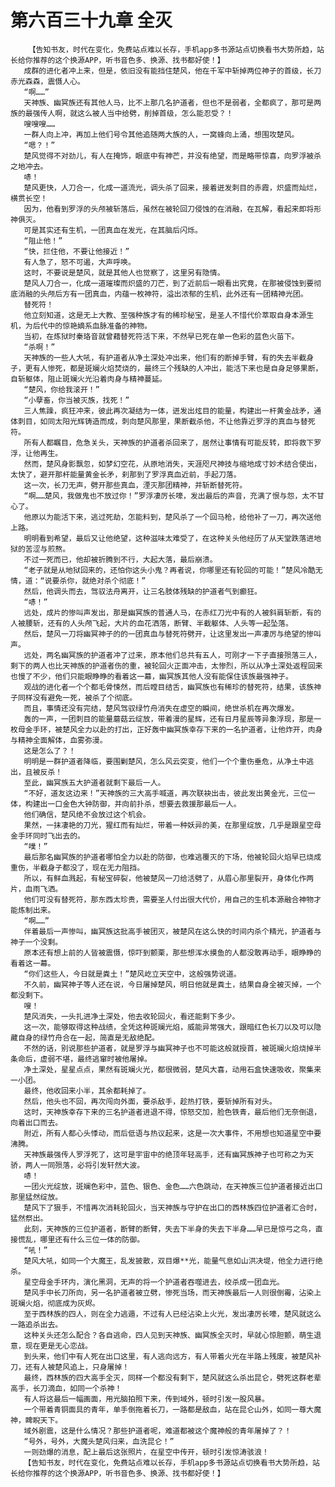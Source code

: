 # 第六百三十九章 全灭
        【告知书友，时代在变化，免费站点难以长存，手机app多书源站点切换看书大势所趋，站长给你推荐的这个换源APP，听书音色多、换源、找书都好使！】
       成群的进化者冲上来，但是，依旧没有能挡住楚风，他在千军中斩掉两位神子的首级，长刀赤光森森，震慑人心。
       “啊……”
       天神族、幽冥族还有其他人马，比不上那几名护道者，但也不是弱者，全都疯了，那可是两族的最强传人啊，就这么被人当中给劈，削掉首级，怎么能忍受？！
       嗖嗖嗖……
       一群人向上冲，再加上他们号令其他追随两大族的人，一窝蜂向上涌，想围攻楚风。
       “嗯？！”
       楚风觉得不对劲儿，有人在掩饰，眼底中有神芒，并没有绝望，而是略带惊喜，向罗浮被杀之地冲去。
       哧！
       楚风更快，人刀合一，化成一道流光，调头杀了回来，接着迸发刺目的赤霞，炽盛而灿烂，横贯长空！
       因为，他看到罗浮的头颅被斩落后，虽然在被轮回刀侵蚀的在消融，在瓦解，看起来即将形神俱灭。
       可是其实还有生机，一团真血在发光，在其脑后闪烁。
       “阻止他！”
       “快，拦住他，不要让他接近！”
       有人急了，怒不可遏，大声呼唤。
       这时，不要说是楚风，就是其他人也觉察了，这里另有隐情。
       楚风人刀合一，化成一道璀璨而炽盛的刀芒，到了近前后一眼看出究竟，在那被侵蚀到要彻底消融的头颅后方有一团真血，内蕴一枚神符，溢出浓郁的生机，此外还有一团精神光团。
       替死符！
       他立刻知道，这是无上大教、至强种族才有的稀珍秘宝，是圣人不惜代价萃取自身本源生机，为后代中的惊艳嫡系血脉准备的神物。
       当初，在炼狱时秦珞音就曾藉替死符活下来，不然早已死在单一色彩的蓝色火苗下。
       “杀啊！”
       天神族的一些人大吼，有护道者从净土深处冲出来，他们有的断掉手臂，有的失去半截身子，更有人惨死，都是斑斓火焰焚烧的，最终三个残缺的人冲出，能活下来也是自身足够果断，自斩躯体，阻止斑斓火光沿着肉身与精神蔓延。
       “楚风，你给我滚开！”
       “小孽畜，你当被灭族，找死！”
       三人焦躁，疯狂冲来，彼此再次凝结为一体，迸发出炫目的能量，构建出一杆黄金战矛，通体刺目，如同太阳光辉铸造而成，刺向楚风那里，果断截杀他，不让他靠近罗浮的真血与替死符。
       所有人都瞩目，危急关头，天神族的护道者杀回来了，居然让事情有可能反转，即将救下罗浮，让他再生。
       然而，楚风身影飘忽，如梦幻空花，从原地消失，天涯咫尺神技与缩地成寸妙术结合使出，太快了，避开那杆能量黄金长矛，刹那到了罗浮真血近前，手起刀落。
       这一次，长刀无声，劈开那些真血，湮灭那团精神，并斩断替死符。
       “啊……楚风，我做鬼也不放过你！”罗浮凄厉长嚎，发出最后的声音，充满了恨与怨，太不甘心了。
       他原以为能活下来，逃过死劫，怎能料到，楚风杀了一个回马枪，给他补了一刀，再次送他上路。
       明明看到希望，最后又让他绝望，这种滋味太难受了，在这种关头他经历了从天堂跌落进地狱的苦涩与煎熬。
       不过一死而已，他却被折腾到不行，大起大落，最后崩溃。
       “老子就是从地狱回来的，还怕你这头小鬼？再者说，你哪里还有轮回的可能！”楚风冷酷无情，道：“说要杀你，就绝对杀个彻底！”
       然后，他调头而去，驾驭法舟离开，让三名肢体残缺的护道者气到癫狂。
       “哧！”
       远处，成片的惨叫声发出，那是幽冥族的普通人马，在赤红刀光中有的人被斜肩斩断，有的人被腰斩，还有的人头颅飞起，大片的血花洒落，断臂、半截躯体、人头等一起坠落。
       然后，楚风一刀将幽冥神子的的一团真血与替死符劈开，让这里发出一声凄厉与绝望的惨叫声。
       远处，两名幽冥族的护道者冲了过来，原本他们总共有五人，可刚才一下子直接殒落三人，剩下的两人也比天神族的护道者伤的重，被轮回火正面冲击，太惨烈，所以从净土深处返程回来也慢了不少，他们只能眼睁睁的看着这一幕，幽冥族其他人没有能保住该族最强神子。
       观战的进化者一个个都毛骨悚然，而后瞠目结舌，幽冥族也有稀珍的替死符，结果，该族神子同样没有避免一死，被杀了个彻底。
       而且，事情还没有完结，楚风驾驭绿竹舟消失在虚空的瞬间，绝世杀机在再次爆发。
       轰的一声，一团刺目的能量蘑菇云绽放，带着漫的星辉，还有日月星辰等异象浮现，那是一枚母金手环，被楚风全力以赴的打出，正好轰中幽冥族幸存下来的一名护道者，让他炸开，肉身与精神全面解体，血雾弥漫。
       这是怎么了？！
       明明是一群护道者降临，要围剿楚风，怎么风云突变，他们一个个重伤垂危，从净土中逃出，且被反杀！
       至此，幽冥族五大护道者就剩下最后一人。
       “不好，道友这边来！”天神族的三大高手喊道，再次联袂出击，彼此发出黄金光，三位一体，构建出一口金色大钟防御，并向前扑杀，想要去救援那最后一人。
       他们确信，楚风绝不会放过这个机会。
       果然，一抹凄艳的刀光，猩红而有灿烂，带着一种妖异的美，在那里绽放，几乎是跟星空母金手环同时飞出去的。
       “噗！”
       最后那名幽冥族的护道者哪怕全力以赴的防御，也难逃覆灭的下场，他被轮回火焰早已烧成重伤，半截身子都没了，现在无力阻挡。
       所以，有鲜血溅起，有秘宝碎裂，他被楚风一刀给活劈了，从眉心那里裂开，身体化作两片，血雨飞洒。
       他们可没有替死符，那东西太珍贵，需要圣人付出很大代价，用自己的生机本源融合神物才能炼制出来。
       “啊……”
       伴着最后一声惨叫，幽冥族这批高手被团灭，被楚风在这么快的时间内杀个精光，护道者与神子一个没剩。
       原本还有想上前的人皆被震慑，惊吓到颤栗，那些想浑水摸鱼的人都没敢再动手，眼睁睁的看着这一幕。
       “你们这些人，今日就是粪土！”楚风屹立天空中，这般强势说道。
       不久前，幽冥神子等人还在说，今日屠掉楚风，明日他就是粪土，结果自身全被灭掉，一个都没剩下。
       嗖！
       楚风消失，一头扎进净土深处，他去收轮回火，看还能剩下多少。
       这一次，能够取得这种战绩，全凭这种斑斓光焰，威能异常强大，跟暗红色长刀以及可以隐藏自身的绿竹舟合在一起，简直是无敌绝配。
       不然的话，别说那些护道者，就是罗浮与幽冥神子也不可能这般就授首，被斑斓火焰烧掉半条命后，虚弱不堪，最终逃窜时被他屠掉。
       净土深处，星星点点，果然有斑斓火光，都很微弱，楚风大喜，动用石盒快速吸收，聚集来一小团。
       最终，他收回来小半，其余都耗掉了。
       然后，他头也不回，再次闯向外面，要杀敌手，趁热打铁，要斩掉所有对头。
       这时，天神族幸存下来的三名护道者进退不得，惊怒交加，脸色铁青，最后他们无奈倒退，向着出口而去。
       附近，所有人都心头悸动，而后低语与热议起来，这是一次大事件，不用想也知道星空中要沸腾。
       天神族最强传人罗浮死了，这可是宇宙中的绝顶年轻高手，还有幽冥族神子也可称之为天骄，两人一同殒落，必将引发轩然大波。
       哧！
       一团火光绽放，斑斓色彩中，蓝色、银色、金色……六色跳动，在天神族三位护道者接近出口那里猛然绽放。
       楚风下了狠手，不惜再次消耗轮回火，当天神族与守护在出口的西林族四位护道者汇合时，猛然祭出。
       此刻，天神族的三位护道者，断臂的断臂，失去下半身的失去下半身……早已是惊弓之鸟，直接慌乱，哪里还有什么三位一体的防御。
       “吼！”
       楚风大吼，如同一个大魔王，乱发披散，双目爆**光，能量气息如山洪决堤，他全力进行绝杀。
       星空母金手环内，演化黑洞，无声的将一个护道者吞噬进去，绞杀成一团血光。
       楚风手中长刀所向，另一名护道者被立劈，惨死当场，而天神族最后一人则很倒霉，沾染上斑斓火焰，彻底成为灰烬。
       至于西林族的四人，则在全力逃遁，不过有人已经沾染上火光，发出凄厉长嚎，楚风就这么一路追杀出去。
       这种关头还怎么配合？各自逃命，四人见到天神族、幽冥族全灭时，早就心惊胆颤，萌生退意，现在更是无心恋战。
       到头来，他们中有人死在出口这里，有人逃向远方，有人带着火光在半路上残废，被楚风补刀，还有人被楚风追上，只身屠掉！
       最终，西林族的四大高手全灭，同样一个都没有剩下，楚风就这么杀出昆仑，劈死这群老辈高手，长刀滴血，如同一个杀神！
       有人将这最后一幅画面，用光脑拍照下来，传到域外，顿时引发一股风暴。
       一个带着青铜面具的青年，单手倒拖着长刀，一路都是敌血，站在昆仑山外，如同一尊大魔神，睥睨天下。
       域外剧震，这是什么情况？那些护道者呢，难道都被这个魔神般的青年屠掉了？！
       “号外，号外，大魔头楚风归来，血洗昆仑！”
       一则劲爆的消息，配上最后这张照片，在星空中传开，顿时引发惊涛骇浪！
       【告知书友，时代在变化，免费站点难以长存，手机app多书源站点切换看书大势所趋，站长给你推荐的这个换源APP，听书音色多、换源、找书都好使！】